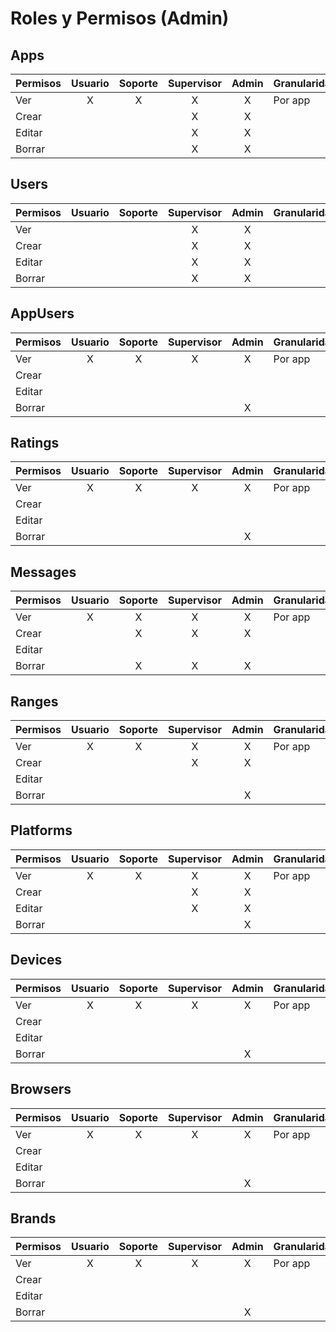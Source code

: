 # Roles y Permisos (Admin)

## Apps

|Permisos              | Usuario    | Soporte    | Supervisor | Admin      | Granularidad  |
|----------------------|:----------:|:----------:|:----------:|:----------:|---------------|
|Ver                   |X           |X           |X           |X           |Por app        |
|Crear                 |            |            |X           |X           |               |
|Editar                |            |            |X           |X           |               |
|Borrar                |            |            |X           |X           |               |

## Users

|Permisos              | Usuario    | Soporte    | Supervisor | Admin      | Granularidad  |
|----------------------|:----------:|:----------:|:----------:|:----------:|---------------|
|Ver                   |            |            |X           |X           |               |
|Crear                 |            |            |X           |X           |               |
|Editar                |            |            |X           |X           |               |
|Borrar                |            |            |X           |X           |               |

## AppUsers

|Permisos              | Usuario    | Soporte    | Supervisor | Admin      | Granularidad  |
|----------------------|:----------:|:----------:|:----------:|:----------:|---------------|
|Ver                   |X           |X           |X           |X           |Por app        |
|Crear                 |            |            |            |            |               |
|Editar                |            |            |            |            |               |
|Borrar                |            |            |            |X           |               |

## Ratings

|Permisos              | Usuario    | Soporte    | Supervisor | Admin      | Granularidad  |
|----------------------|:----------:|:----------:|:----------:|:----------:|---------------|
|Ver                   |X           |X           |X           |X           |Por app        |
|Crear                 |            |            |            |            |               |
|Editar                |            |            |            |            |               |
|Borrar                |            |            |            |X           |               |

## Messages

|Permisos              | Usuario    | Soporte    | Supervisor | Admin      | Granularidad  |
|----------------------|:----------:|:----------:|:----------:|:----------:|---------------|
|Ver                   |X           |X           |X           |X           |Por app        |
|Crear                 |            |X           |X           |X           |               |
|Editar                |            |            |            |            |               |
|Borrar                |            |X           |X           |X           |               |

## Ranges

|Permisos              | Usuario    | Soporte    | Supervisor | Admin      | Granularidad  |
|----------------------|:----------:|:----------:|:----------:|:----------:|---------------|
|Ver                   |X           |X           |X           |X           |Por app        |
|Crear                 |            |            |X           |X           |               |
|Editar                |            |            |            |            |               |
|Borrar                |            |            |            |X           |               |

## Platforms

|Permisos              | Usuario    | Soporte    | Supervisor | Admin      | Granularidad  |
|----------------------|:----------:|:----------:|:----------:|:----------:|---------------|
|Ver                   |X           |X           |X           |X           |Por app        |
|Crear                 |            |            |X           |X           |               |
|Editar                |            |            |X           |X           |               |
|Borrar                |            |            |            |X           |               |

## Devices

|Permisos              | Usuario    | Soporte    | Supervisor | Admin      | Granularidad  |
|----------------------|:----------:|:----------:|:----------:|:----------:|---------------|
|Ver                   |X           |X           |X           |X           |Por app        |
|Crear                 |            |            |            |            |               |
|Editar                |            |            |            |            |               |
|Borrar                |            |            |            |X           |               |

## Browsers

|Permisos              | Usuario    | Soporte    | Supervisor | Admin      | Granularidad  |
|----------------------|:----------:|:----------:|:----------:|:----------:|---------------|
|Ver                   |X           |X           |X           |X           |Por app        |
|Crear                 |            |            |            |            |               |
|Editar                |            |            |            |            |               |
|Borrar                |            |            |            |X           |               |

## Brands

|Permisos              | Usuario    | Soporte    | Supervisor | Admin      | Granularidad  |
|----------------------|:----------:|:----------:|:----------:|:----------:|---------------|
|Ver                   |X           |X           |X           |X           |Por app        |
|Crear                 |            |            |            |            |               |
|Editar                |            |            |            |            |               |
|Borrar                |            |            |            |X           |               |